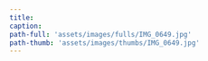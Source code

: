 ```yaml
---
title:
caption:
path-full: 'assets/images/fulls/IMG_0649.jpg'
path-thumb: 'assets/images/thumbs/IMG_0649.jpg'
---
```

